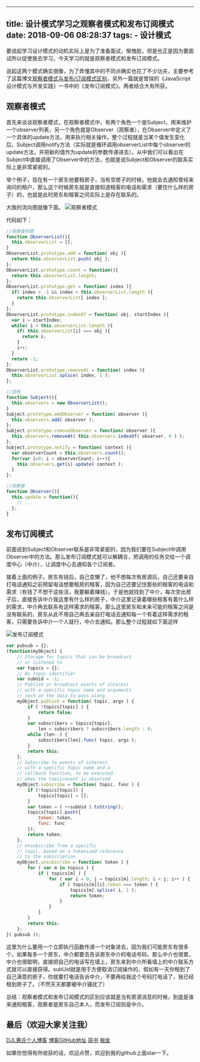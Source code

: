 
---
title: 设计模式学习之观察者模式和发布订阅模式
date: 2018-09-06 08:28:37
tags: 
    - 设计模式  
---


要说起学习设计模式的动机实际上是为了准备面试，惭愧脸，但是也正是因为要面试所以促使我去学习，今天学习的就是观察者模式和发布订阅模式。
<!-- more -->


说起这两个模式确实很像，为了弄懂其中的不同点确实也花了不少功夫，主要参考了这篇博文[观察者模式与发布/订阅模式区别](https://www.cnblogs.com/lovesong/p/5272752.html)，另外一篇就是曾探的《JavaScript设计模式与开发实践》一书中的《发布订阅模式》。两者结合大有所获。

## 观察者模式
首先来谈谈观察者模式，在观察者模式中，有两个角色一个是Subject，用来维护一个observer列表，另一个角色就是Observer（观察者），在Observer中定义了一个具体的update方法，用来执行相关操作。整个过程就是当某个值发生变化后，Subject调用notify方法（实际就是循环调用observerList中每个observer的update方法，并把新的值作为update的参数传递进去）。从中我们可以看出在Subject中直接调用了Observer中的方法，也就是说Subject和Observer的联系实际上是非常紧密的。

举个例子，现在有一个房东他要租房子，当有空房子的时候，他就会去通知曾经来询问的租户，那么这个时候房东就是直接知道租客的电话和需求（要住什么样的房子）的，也就是此时房东和租客之间实际上是存在联系的。

大致的流向图就像下面。
![观察者模式](http://on-img.com/chart_image/5b8ffcdfe4b06fc64ae6969e.png)

代码如下：

```javascript
//观察者列表
function ObserverList(){
  this.observerList = [];
}
ObserverList.prototype.add = function( obj ){
  return this.observerList.push( obj );
};
ObserverList.prototype.count = function(){
  return this.observerList.length;
};
ObserverList.prototype.get = function( index ){
  if( index > -1 && index < this.observerList.length ){
    return this.observerList[ index ];
  }
};
ObserverList.prototype.indexOf = function( obj, startIndex ){
  var i = startIndex;
  while( i < this.observerList.length ){
    if( this.observerList[i] === obj ){
      return i;
    }
    i++;
  }
  return -1;
};
ObserverList.prototype.removeAt = function( index ){
  this.observerList.splice( index, 1 );
};

//目标
function Subject(){
  this.observers = new ObserverList();
}
Subject.prototype.addObserver = function( observer ){
  this.observers.add( observer );
};
Subject.prototype.removeObserver = function( observer ){
  this.observers.removeAt( this.observers.indexOf( observer, 0 ) );
};
Subject.prototype.notify = function( context ){
  var observerCount = this.observers.count();
  for(var i=0; i < observerCount; i++){
    this.observers.get(i).update( context );
  }
};

//观察者
function Observer(){
  this.update = function(){
    // ...
  };
}
```

## 发布订阅模式

前面说到Subject和Observer联系是非常紧密的，因为我们要在Subject中调用Observer中的方法。那么发布订阅模式就可以解耦合，把调用的任务交给一个调度中心（中介），让调度中心去通知各个订阅者。

接着上面的例子。房东有钱后，自己变懒了，他不想每次有房源后，自己还要亲自打电话通知之前预留电话想要租房的租客，因为自己还要记住那些的租客的电话和需求（有钱了不想干这些活，我要躺着赚钱）。于是他就找到了中介，每次空出房子后，直接告诉中介我这里有什么样的房子，中介这里记录着哪些租客有着什么样的需求，中介再去联系有这样需求的租客。那么这里房东和未来可能的租客之间是没有联系的，房东从此不用自己再去亲自打电话去通知每一个有着这样需求的租客，只需要告诉中介一个人就行，中介去通知。那么整个过程就如下面这样

![发布订阅模式](http://on-img.com/chart_image/5b8ffe03e4b0534c9bcd459d.png)

```javascript
var pubsub = {};
(function(myObject) {
    // Storage for topics that can be broadcast
    // or listened to
    var topics = {};
    // An topic identifier
    var subUid = -1;
    // Publish or broadcast events of interest
    // with a specific topic name and arguments
    // such as the data to pass along
    myObject.publish = function( topic, args ) {
        if ( !topics[topic] ) {
            return false;
        }
        var subscribers = topics[topic],
            len = subscribers ? subscribers.length : 0;
        while (len--) {
            subscribers[len].func( topic, args );
        }
        return this;
    };
    // Subscribe to events of interest
    // with a specific topic name and a
    // callback function, to be executed
    // when the topic/event is observed
    myObject.subscribe = function( topic, func ) {
        if (!topics[topic]) {
            topics[topic] = [];
        }
        var token = ( ++subUid ).toString();
        topics[topic].push({
            token: token,
            func: func
        });
        return token;
    };
    // Unsubscribe from a specific
    // topic, based on a tokenized reference
    // to the subscription
    myObject.unsubscribe = function( token ) {
        for ( var m in topics ) {
            if ( topics[m] ) {
                for ( var i = 0, j = topics[m].length; i < j; i++ ) {
                    if ( topics[m][i].token === token ) {
                        topics[m].splice( i, 1 );
                        return token;
                    }
                }
            }
        }
        return this;
    };
}( pubsub ));
```

这里为什么要用一个立即执行函数传递一个对象进去，因为我们可能房东有很多个，如果每多一个房东，中介都要去告诉房东中介的电话号码，那么中介也很累，中介也很聪明，直接把自己的电话写在墙上，房东来到中介所看墙上的中介联系方式就可以直接获得。subUid就是用于方便取消订阅操作的，假如有一天你租到了自己满意的房子，你就要打电话告诉中介，不要再给我这个号码打电话了，我已经租到房子了。（不然天天都要被中介骚扰了）

总结：观察者模式和发布订阅模式的区别应该就是当有房源消息的时候，到底是谁来通知租客，观察者是房东自己本人，而发布订阅则是中介。


## 最后（欢迎大家关注我）
[DJL箫氏个人博客](http://djl.pub/)
[博客GitHub地址](https://github.com/djlxiaoshi/blog/issues)
[简书](https://www.jianshu.com/u/d8657fcf1678)
[掘金](https://juejin.im/user/57183fcac4c9710054bc2fcf)

如果你觉得有所收获的话，欢迎点赞，欢迎到我的github上面star一下。